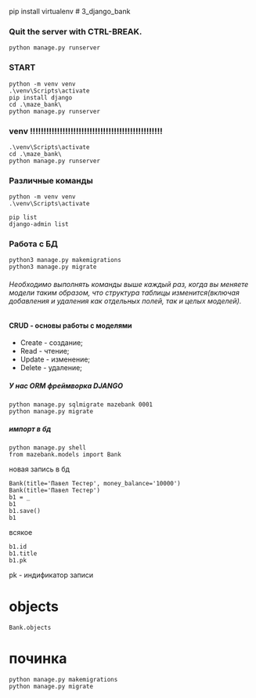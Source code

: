 pip install virtualenv  # 3_django_bank

### Quit the server with CTRL-BREAK.

    python manage.py runserver

### START
    python -m venv venv
    .\venv\Scripts\activate
    pip install django
    cd .\maze_bank\
    python manage.py runserver

### venv !!!!!!!!!!!!!!!!!!!!!!!!!!!!!!!!!!!!!!!!!!!!!!!!!
    .\venv\Scripts\activate
    cd .\maze_bank\
    python manage.py runserver

### Различные команды
    python -m venv venv
    .\venv\Scripts\activate
    
    pip list
    django-admin list

### Работа с БД

    python3 manage.py makemigrations
    python3 manage.py migrate

###### Необходимо выполнять команды выше каждый раз, когда вы меняете модели таким образом, что структура таблицы изменится(включая добавления и удаления как отдельных полей, так и целых моделей).
#### CRUD - основы работы с моделями
* Create - создание;
* Read - чтение;
* Update - изменение;
* Delete - удаление;
##### У нас ORM фреймворка DJANGO

    python manage.py sqlmigrate mazebank 0001
    python manage.py migrate

##### импорт в бд
    python manage.py shell
    from mazebank.models import Bank 
новая запись в бд

    Bank(title='Павел Тестер', money_balance='10000')
    Bank(title='Павел Тестер')
    b1 = _ 
    b1
    b1.save()
    b1
всякое

    b1.id
    b1.title
    b1.pk  

pk - индификатор записи 
# objects

    Bank.objects

# починка
    
    python manage.py makemigrations
    python manage.py migrate